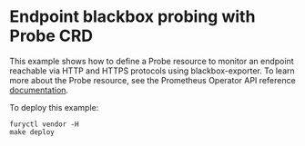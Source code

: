 # Endpoint blackbox probing with Probe CRD

This example shows how to define a Probe resource to monitor an endpoint
reachable via HTTP and HTTPS protocols using blackbox-exporter. To learn more
about the Probe resource, see the Prometheus Operator API reference
[documentation](https://github.com/prometheus-operator/prometheus-operator/blob/v0.57.0/Documentation/api.md#probespec).

To deploy this example:

```shell
furyctl vendor -H
make deploy
```
